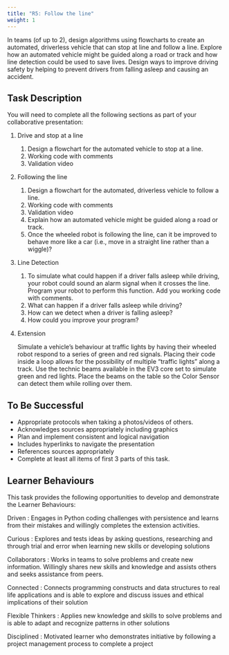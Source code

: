 ```yaml
---
title: "R5: Follow the line"
weight: 1
---
```


In teams (of up to 2), design algorithms using flowcharts to create an automated, driverless vehicle that can stop at line and follow a line. Explore how an automated vehicle might be guided along a road or track and how line detection could be used to save lives. Design ways to improve driving safety by helping to prevent drivers from falling asleep and causing an accident.

## Task Description
You will need to complete all the following sections as part of your collaborative presentation:

1. Drive and stop at a line
    1. Design a flowchart for the automated vehicle to stop at a line. 
    2. Working code with comments
    3. Validation video
2. Following the line
    1. Design a flowchart for the automated, driverless vehicle to follow a line.
    2. Working code with comments 
    3. Validation video
    4. Explain how an automated vehicle might be guided along a road or track. 
    5. Once the wheeled robot is following the line, can it be improved to behave more like a car (i.e., move in a straight line rather than a wiggle)?
3. Line Detection
    1. To simulate what could happen if a driver falls asleep while driving, your robot could sound an alarm signal when it crosses the line. Program your robot to perform this function. Add you working code with comments. 
    2. What can happen if a driver falls asleep while driving?
    3. How can we detect when a driver is falling asleep? 
    4. How could you improve your program? 
4. Extension
    
    Simulate a vehicle’s behaviour at traffic lights by having their wheeled robot respond to a series of green and red signals. Placing their code inside a loop allows for the possibility of multiple “traffic lights” along a track. Use the technic beams available in the EV3 core set to simulate green and red lights. Place the beams on the table so the Color Sensor can detect them while rolling over them.

## To Be Successful 
- Appropriate protocols when taking a photos/videos of others.
- Acknowledges sources appropriately including graphics
- Plan and implement consistent and logical navigation
- Includes hyperlinks to navigate the presentation
- References sources appropriately
- Complete at least all items of first 3 parts of this task.

## Learner Behaviours
This task provides the following opportunities to develop and demonstrate the Learner Behaviours:

Driven
: Engages in Python coding challenges with persistence and learns from their mistakes and willingly completes the extension activities.

Curious
: Explores and tests ideas by asking questions, researching and through trial and error when learning new skills or developing solutions 

Collaborators
: Works in teams to solve problems and create new information. Willingly shares new skills and knowledge and assists others and seeks assistance from peers.

Connected
: Connects programming constructs and data structures to real life applications and is able to explore and discuss issues and ethical implications of their solution 

Flexible Thinkers
: Applies new knowledge and skills to solve problems and is able to adapt and recognize patterns in other solutions

Disciplined
: Motivated learner who demonstrates initiative by following a project management process to complete a project
